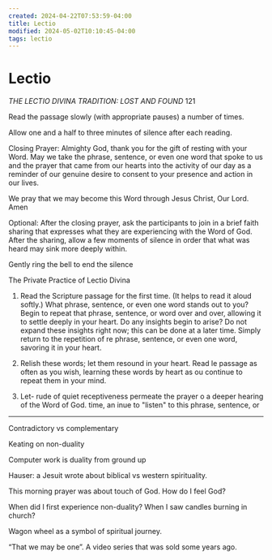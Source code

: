 ```yaml
---
created: 2024-04-22T07:53:59-04:00
title: Lectio
modified: 2024-05-02T10:10:45-04:00
tags: lectio
---
```


# Lectio

*THE LECTIO DIVINA TRADITION: LOST AND FOUND*
121

Read the passage slowly (with appropriate pauses) a number of times.

Allow one and a half to three minutes of silence after each reading.

Closing Prayer: Almighty God, thank you for the gift of resting with your Word. May we take the phrase, sentence, or even one word that spoke to us and the prayer that came from our hearts into the activity of our day as a reminder of our genuine desire to consent to your presence and action in our lives.

We pray that we may become this Word through Jesus Christ, Our Lord. Amen

Optional: After the closing prayer, ask the participants to join in a brief faith sharing that expresses what they are experiencing with the Word of God. After the sharing, allow a few moments of silence in order that what was heard may sink more deeply within.

Gently ring the bell to end the silence

The Private Practice of Lectio Divina

1. Read the Scripture passage for the first time. (It helps to read it aloud softly.) What phrase, sentence, or even one word stands out to you? Begin to repeat that phrase, sentence, or word over and over, allowing it to settle deeply in your heart. Do any insights begin to arise? Do not expand these insights right now; this can be done at a later time. Simply return to the repetition of re phrase, sentence, or even one word, savoring it in your heart.

2. Relish these words; let them resound in your heart. Read le passage as often as you wish, learning these words by heart as ou continue to repeat them in your mind.

3. Let-
rude of quiet receptiveness permeate the prayer o a deeper hearing of the Word of God.
time, an
inue to "listen" to this phrase, sentence, or

---

Contradictory vs complementary

Keating on non-duality

Computer work is duality from ground up

Hauser: a Jesuit wrote about biblical vs western spirituality. 

This morning prayer was about touch of God.  How do I feel God?

When did I first experience non-duality? When I saw candles burning in church?

Wagon wheel as a symbol of spiritual journey.

“That we may be one”. A video series that was sold some years ago.
